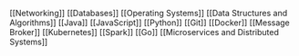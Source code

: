 [[Networking]]
[[Databases]]
[[Operating Systems]]
[[Data Structures and Algorithms]]
[[Java]]
[[JavaScript]]
[[Python]]
[[Git]]
[[Docker]]
[[Message Broker]]
[[Kubernetes]]
[[Spark]]
[[Go]]
[[Microservices and Distributed Systems]]